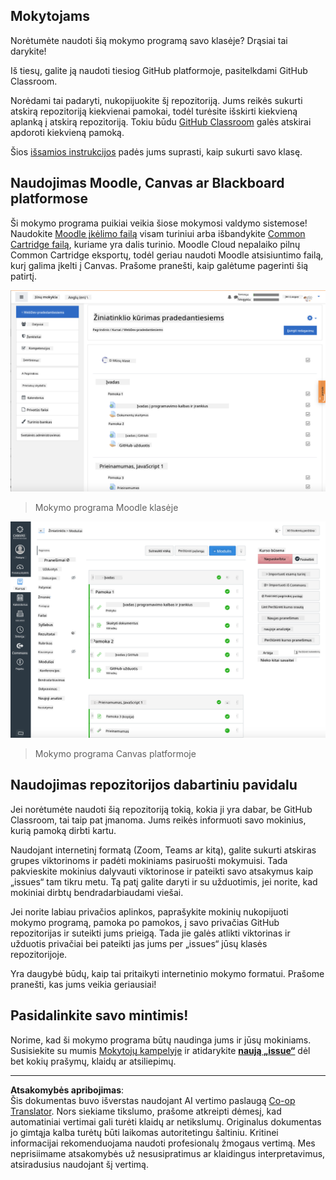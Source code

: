 <!--
CO_OP_TRANSLATOR_METADATA:
{
  "original_hash": "75cb51f7ca9ea0b097ef4a1287e9290c",
  "translation_date": "2025-08-28T11:13:25+00:00",
  "source_file": "for-teachers.md",
  "language_code": "lt"
}
-->
## Mokytojams

Norėtumėte naudoti šią mokymo programą savo klasėje? Drąsiai tai darykite!

Iš tiesų, galite ją naudoti tiesiog GitHub platformoje, pasitelkdami GitHub Classroom.

Norėdami tai padaryti, nukopijuokite šį repozitoriją. Jums reikės sukurti atskirą repozitoriją kiekvienai pamokai, todėl turėsite išskirti kiekvieną aplanką į atskirą repozitoriją. Tokiu būdu [GitHub Classroom](https://classroom.github.com/classrooms) galės atskirai apdoroti kiekvieną pamoką.

Šios [išsamios instrukcijos](https://github.blog/2020-03-18-set-up-your-digital-classroom-with-github-classroom/) padės jums suprasti, kaip sukurti savo klasę.

## Naudojimas Moodle, Canvas ar Blackboard platformose

Ši mokymo programa puikiai veikia šiose mokymosi valdymo sistemose! Naudokite [Moodle įkėlimo failą](../../../../../../../teaching-files/webdev-moodle.mbz) visam turiniui arba išbandykite [Common Cartridge failą](../../../../../../../teaching-files/webdev-common-cartridge.imscc), kuriame yra dalis turinio. Moodle Cloud nepalaiko pilnų Common Cartridge eksportų, todėl geriau naudoti Moodle atsisiuntimo failą, kurį galima įkelti į Canvas. Prašome pranešti, kaip galėtume pagerinti šią patirtį.

![Moodle](../../translated_images/moodle.94eb93d714a50cb2c97435b408017dee224348b61bc86203ffd43a4f4e57b95f.lt.png)
> Mokymo programa Moodle klasėje

![Canvas](../../translated_images/canvas.fbd605ff8e5b8aff567d398528ce113db304446b90b9cad55c654de3fdfcda34.lt.png)
> Mokymo programa Canvas platformoje

## Naudojimas repozitorijos dabartiniu pavidalu

Jei norėtumėte naudoti šią repozitoriją tokią, kokia ji yra dabar, be GitHub Classroom, tai taip pat įmanoma. Jums reikės informuoti savo mokinius, kurią pamoką dirbti kartu.

Naudojant internetinį formatą (Zoom, Teams ar kitą), galite sukurti atskiras grupes viktorinoms ir padėti mokiniams pasiruošti mokymuisi. Tada pakvieskite mokinius dalyvauti viktorinose ir pateikti savo atsakymus kaip „issues“ tam tikru metu. Tą patį galite daryti ir su užduotimis, jei norite, kad mokiniai dirbtų bendradarbiaudami viešai.

Jei norite labiau privačios aplinkos, paprašykite mokinių nukopijuoti mokymo programą, pamoka po pamokos, į savo privačias GitHub repozitorijas ir suteikti jums prieigą. Tada jie galės atlikti viktorinas ir užduotis privačiai bei pateikti jas jums per „issues“ jūsų klasės repozitorijoje.

Yra daugybė būdų, kaip tai pritaikyti internetinio mokymo formatui. Prašome pranešti, kas jums veikia geriausiai!

## Pasidalinkite savo mintimis!

Norime, kad ši mokymo programa būtų naudinga jums ir jūsų mokiniams. Susisiekite su mumis [Mokytojų kampelyje](https://github.com/microsoft/Web-Dev-For-Beginners/discussions/categories/teacher-corner) ir atidarykite [**naują „issue“**](https://github.com/microsoft/Web-Dev-For-Beginners/issues/new/choose) dėl bet kokių prašymų, klaidų ar atsiliepimų.

---

**Atsakomybės apribojimas**:  
Šis dokumentas buvo išverstas naudojant AI vertimo paslaugą [Co-op Translator](https://github.com/Azure/co-op-translator). Nors siekiame tikslumo, prašome atkreipti dėmesį, kad automatiniai vertimai gali turėti klaidų ar netikslumų. Originalus dokumentas jo gimtąja kalba turėtų būti laikomas autoritetingu šaltiniu. Kritinei informacijai rekomenduojama naudoti profesionalų žmogaus vertimą. Mes neprisiimame atsakomybės už nesusipratimus ar klaidingus interpretavimus, atsiradusius naudojant šį vertimą.